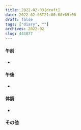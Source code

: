 ```yaml
---
title: 2022-02-03[draft]
date: 2022-02-03T21:00:00+09:00
draft: false
tags: ["diary", ""]
archives: 2022-02
slug: 443077
---
```

#### 午前
- 
#### 午後
- 
#### 体調
- 
#### その他